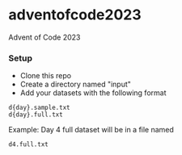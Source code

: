 # adventofcode2023
Advent of Code 2023

### Setup
- Clone this repo
- Create a directory named "input"
- Add your datasets with the following format
```
d{day}.sample.txt
d{day}.full.txt
```
Example: Day 4 full dataset will be in a file named
```
d4.full.txt
``` 
